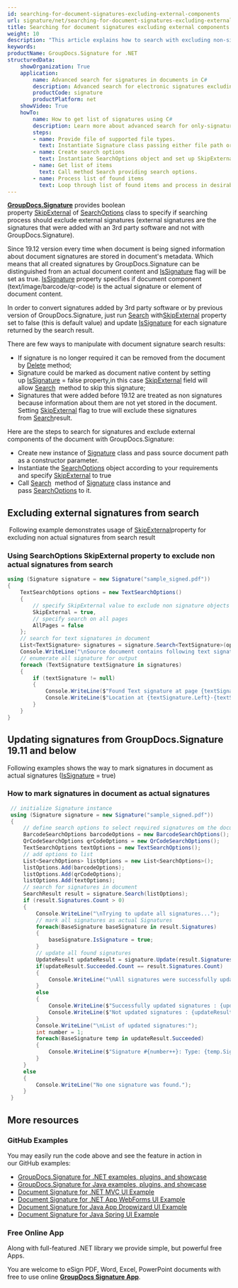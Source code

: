 ```yaml
---
id: searching-for-document-signatures-excluding-external-components
url: signature/net/searching-for-document-signatures-excluding-external-components
title: Searching for document signatures excluding external components
weight: 10
description: "This article explains how to search with excluding non-signature components like native documents text, images or barcodes that are the part of document content."
keywords: 
productName: GroupDocs.Signature for .NET
structuredData:
    showOrganization: True
    application:    
        name: Advanced search for signatures in documents in C#    
        description: Advanced search for electronic signatures excluding non-signature items in various documents with C# language and GroupDocs.Signature for .NET APIs
        productCode: signature
        productPlatform: net 
    showVideo: True
    howTo:
        name: How to get list of signatures using C# 
        description: Learn more about advanced search for only-signature items in documents with C#
        steps:
        - name: Provide file of supported file types.
          text: Instantiate Signature class passing either file path or file stream as a parameter.
        - name: Create search options 
          text: Instantiate SearchOptions object and set up SkipExternal in true.
        - name: Get list of items 
          text: Call method Search providing search options.
        - name: Process list of found items
          text: Loop through list of found items and process in desirable way.
---
```

[**GroupDocs.Signature**](https://products.groupdocs.com/signature/net) provides boolean property [SkipExternal](https://apireference.groupdocs.com/net/signature/groupdocs.signature.options/searchoptions/properties/skipexternal) of [SearchOptions](https://apireference.groupdocs.com/net/signature/groupdocs.signature.options/searchoptions) class to specify if searching process should exclude external signatures (external signatures are the signatures that were added with an 3rd party software and not with GroupDocs.Signature).

Since 19.12 version every time when document is being signed information about document signatures are stored in document's metadata. Which means that all created signatures by GroupDocs.Signature can be distinguished from an actual document content and [IsSignature](https://apireference.groupdocs.com/net/signature/groupdocs.signature.domain/basesignature/properties/issignature) flag will be set as true. [IsSignature](https://apireference.groupdocs.com/net/signature/groupdocs.signature.domain/basesignature/properties/issignature) property specifies if document component (text/image/barcode/qr-code) is the actual signature or element of document content.

In order to convert signatures added by 3rd party software or by previous version of GroupDocs.Signature, just run [Search](https://apireference.groupdocs.com/net/signature/groupdocs.signature/signature/methods/search/_1) with[SkipExternal](https://apireference.groupdocs.com/net/signature/groupdocs.signature.options/searchoptions/properties/skipexternal) property set to false (this is default value) and update [IsSignature](https://apireference.groupdocs.com/net/signature/groupdocs.signature.domain/basesignature/properties/issignature) for each signature returned by the search result.

There are few ways to manipulate with document signature search results:

* If signature is no longer required it can be removed from the document by [Delete](https://apireference.groupdocs.com/net/signature/groupdocs.signature/signature/methods/delete) method;
* Signature could be marked as document native content by setting up [IsSignature](https://apireference.groupdocs.com/net/signature/groupdocs.signature.domain/basesignature/properties/issignature) = false property,in this case [SkipExternal](https://apireference.groupdocs.com/net/signature/groupdocs.signature.options/searchoptions/properties/skipexternal) field will allow [Search](https://apireference.groupdocs.com/net/signature/groupdocs.signature/signature/methods/search/_1)  method to skip this signature;
* Signatures that were added before 19.12 are treated as non signatures because information about them are not yet stored in the document. Setting [SkipExternal](https://apireference.groupdocs.com/net/signature/groupdocs.signature.options/searchoptions/properties/skipexternal) flag to true will exclude these signatures from [Search](https://apireference.groupdocs.com/net/signature/groupdocs.signature/signature/methods/search/_1)result.

Here are the steps to search for signatures and exclude external components of the document with GroupDocs.Signature:

* Create new instance of [Signature](https://apireference.groupdocs.com/net/signature/groupdocs.signature/signature) class and pass source document path as a constructor parameter.
* Instantiate the [SearchOptions](https://apireference.groupdocs.com/net/signature/groupdocs.signature.options/searchoptions) object according to your requirements and specify [SkipExternal](https://apireference.groupdocs.com/net/signature/groupdocs.signature.options/searchoptions/properties/skipexternal) to true
* Call [Search](https://apireference.groupdocs.com/net/signature/groupdocs.signature/signature/methods/search/_1)  method of [Signature](https://apireference.groupdocs.com/net/signature/groupdocs.signature/signature) class instance and pass [SearchOptions](https://apireference.groupdocs.com/net/signature/groupdocs.signature.options/searchoptions) to it.

## Excluding external signatures from search

 Following example demonstrates usage of [SkipExternal](https://apireference.groupdocs.com/net/signature/groupdocs.signature.options/searchoptions/properties/skipexternal)property for excluding non actual signatures from search result

### Using SearchOptions SkipExternal property to exclude non actual signatures from search

```csharp
using (Signature signature = new Signature("sample_signed.pdf"))
{
    TextSearchOptions options = new TextSearchOptions()
    {
        // specify SkipExternal value to exclude non signature objects from Search result
        SkipExternal = true,
        // specify search on all pages
        AllPages = false
    };
    // search for text signatures in document
    List<TextSignature> signatures = signature.Search<TextSignature>(options);
    Console.WriteLine("\nSource document contains following text signature(s).");
    // enumerate all signature for output
    foreach (TextSignature textSignature in signatures)
    {
        if (textSignature != null)
        {
            Console.WriteLine($"Found Text signature at page {textSignature.PageNumber} with type [{textSignature.SignatureImplementation}] and text '{textSignature.Text}'.");
            Console.WriteLine($"Location at {textSignature.Left}-{textSignature.Top}. Size is {textSignature.Width}x{textSignature.Height}.");
        }
    }
}
```

## Updating signatures from GroupDocs.Signature 19.11 and below

Following examples shows the way to mark signatures in document as actual signatures ([IsSignature](https://apireference.groupdocs.com/net/signature/groupdocs.signature.domain/basesignature/properties/issignature) = true)

### How to mark signatures in document as actual signatures

```csharp
 // initialize Signature instance
 using (Signature signature = new Signature("sample_signed.pdf"))
 {
     // define search options to select required signatures om the document
     BarcodeSearchOptions barcodeOptions = new BarcodeSearchOptions();
     QrCodeSearchOptions qrCodeOptions = new QrCodeSearchOptions();
     TextSearchOptions textOptions = new TextSearchOptions();
     // add options to list
     List<SearchOptions> listOptions = new List<SearchOptions>();
     listOptions.Add(barcodeOptions);
     listOptions.Add(qrCodeOptions);
     listOptions.Add(textOptions);
     // search for signatures in document
     SearchResult result = signature.Search(listOptions);
     if (result.Signatures.Count > 0)
     {
         Console.WriteLine("\nTrying to update all signatures...");
         // mark all signatures as actual Signatures
         foreach(BaseSignature baseSignature in result.Signatures)
         {
             baseSignature.IsSignature = true;
         }
         // update all found signatures
         UpdateResult updateResult = signature.Update(result.Signatures);
         if(updateResult.Succeeded.Count == result.Signatures.Count)
         {
             Console.WriteLine("\nAll signatures were successfully updated!");
         }
         else
         {
             Console.WriteLine($"Successfully updated signatures : {updateResult.Succeeded.Count}");
             Console.WriteLine($"Not updated signatures : {updateResult.Failed.Count}");
         }
         Console.WriteLine("\nList of updated signatures:");
         int number = 1;
         foreach(BaseSignature temp in updateResult.Succeeded)
         {
             Console.WriteLine($"Signature #{number++}: Type: {temp.SignatureType} Id:{temp.SignatureId}, Location: {temp.Left}x{temp.Top}. Size: {temp.Width}x{temp.Height}");
         }
     }
     else
     {
         Console.WriteLine("No one signature was found.");
     }
 }
```

## More resources

### GitHub Examples

You may easily run the code above and see the feature in action in our GitHub examples:

* [GroupDocs.Signature for .NET examples, plugins, and showcase](https://github.com/groupdocs-signature/GroupDocs.Signature-for-.NET)
* [GroupDocs.Signature for Java examples, plugins, and showcase](https://github.com/groupdocs-signature/GroupDocs.Signature-for-Java)
* [Document Signature for .NET MVC UI Example](https://github.com/groupdocs-signature/GroupDocs.Signature-for-.NET-MVC)
* [Document Signature for .NET App WebForms UI Example](https://github.com/groupdocs-signature/GroupDocs.Signature-for-.NET-WebForms)
* [Document Signature for Java App Dropwizard UI Example](https://github.com/groupdocs-signature/GroupDocs.Signature-for-Java-Dropwizard)
* [Document Signature for Java Spring UI Example](https://github.com/groupdocs-signature/GroupDocs.Signature-for-Java-Spring)

### Free Online App

Along with full-featured .NET library we provide simple, but powerful free Apps.

You are welcome to eSign PDF, Word, Excel, PowerPoint documents with free to use online **[GroupDocs Signature App](https://products.groupdocs.app/signature)**.
